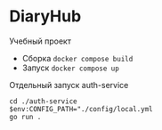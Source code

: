 # DiaryHub
Учебный проект

- Сборка `docker compose build`
- Запуск `docker compose up`

Отдельный запуск auth-service
```
cd ./auth-service
$env:CONFIG_PATH="./config/local.yml
go run .
```